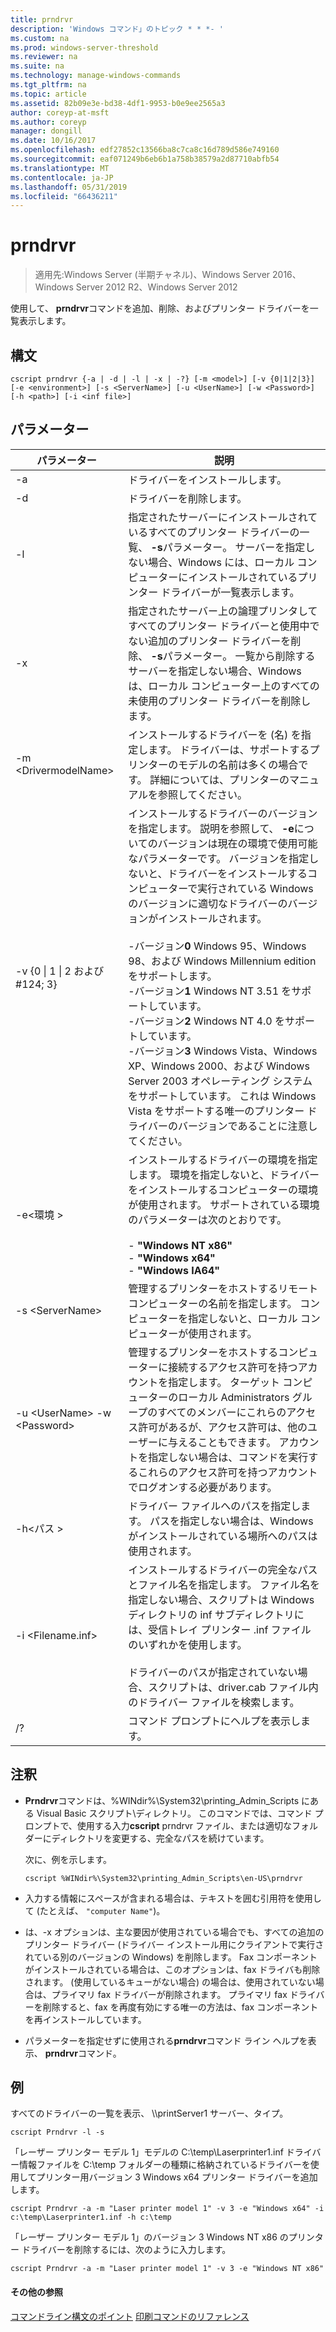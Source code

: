 ```yaml
---
title: prndrvr
description: 'Windows コマンド」のトピック * * *- '
ms.custom: na
ms.prod: windows-server-threshold
ms.reviewer: na
ms.suite: na
ms.technology: manage-windows-commands
ms.tgt_pltfrm: na
ms.topic: article
ms.assetid: 82b09e3e-bd38-4df1-9953-b0e9ee2565a3
author: coreyp-at-msft
ms.author: coreyp
manager: dongill
ms.date: 10/16/2017
ms.openlocfilehash: edf27852c13566ba8c7ca8c16d789d586e749160
ms.sourcegitcommit: eaf071249b6eb6b1a758b38579a2d87710abfb54
ms.translationtype: MT
ms.contentlocale: ja-JP
ms.lasthandoff: 05/31/2019
ms.locfileid: "66436211"
---
```

# <a name="prndrvr"></a>prndrvr

>適用先:Windows Server (半期チャネル)、Windows Server 2016、Windows Server 2012 R2、Windows Server 2012

使用して、 **prndrvr**コマンドを追加、削除、およびプリンター ドライバーを一覧表示します。

## <a name="syntax"></a>構文
```
cscript prndrvr {-a | -d | -l | -x | -?} [-m <model>] [-v {0|1|2|3}] 
[-e <environment>] [-s <ServerName>] [-u <UserName>] [-w <Password>] 
[-h <path>] [-i <inf file>]
```

## <a name="parameters"></a>パラメーター

|パラメーター|説明|
|-------|--------|
|-a|ドライバーをインストールします。|
|-d|ドライバーを削除します。|
|-l|指定されたサーバーにインストールされているすべてのプリンター ドライバーの一覧、 **-s**パラメーター。 サーバーを指定しない場合、Windows には、ローカル コンピューターにインストールされているプリンター ドライバーが一覧表示します。|
|-x|指定されたサーバー上の論理プリンタしてすべてのプリンター ドライバーと使用中でない追加のプリンター ドライバーを削除、 **-s**パラメーター。 一覧から削除するサーバーを指定しない場合、Windows は、ローカル コンピューター上のすべての未使用のプリンター ドライバーを削除します。|
|-m \<DrivermodelName\>|インストールするドライバーを (名) を指定します。 ドライバーは、サポートするプリンターのモデルの名前は多くの場合です。 詳細については、プリンターのマニュアルを参照してください。|
|-v {0 &#124; 1 &#124; 2 および #124; 3}|インストールするドライバーのバージョンを指定します。 説明を参照して、 **-e**についてのバージョンは現在の環境で使用可能なパラメーターです。 バージョンを指定しないと、ドライバーをインストールするコンピューターで実行されている Windows のバージョンに適切なドライバーのバージョンがインストールされます。<br /><br />-バージョン**0** Windows 95、Windows 98、および Windows Millennium edition をサポートします。<br />-バージョン**1** Windows NT 3.51 をサポートしています。<br />-バージョン**2** Windows NT 4.0 をサポートしています。<br />-バージョン**3** Windows Vista、Windows XP、Windows 2000、および Windows Server 2003 オペレーティング システムをサポートしています。 これは Windows Vista をサポートする唯一のプリンター ドライバーのバージョンであることに注意してください。|
|-e\<環境 >|インストールするドライバーの環境を指定します。 環境を指定しないと、ドライバーをインストールするコンピューターの環境が使用されます。 サポートされている環境のパラメーターは次のとおりです。<br /><br />-    **"Windows NT x86"**<br />-    **"Windows x64"**<br />-    **"Windows IA64"**|
|-s \<ServerName>|管理するプリンターをホストするリモート コンピューターの名前を指定します。 コンピューターを指定しないと、ローカル コンピューターが使用されます。|
|-u \<UserName> -w \<Password>|管理するプリンターをホストするコンピューターに接続するアクセス許可を持つアカウントを指定します。 ターゲット コンピューターのローカル Administrators グループのすべてのメンバーにこれらのアクセス許可があるが、アクセス許可は、他のユーザーに与えることもできます。 アカウントを指定しない場合は、コマンドを実行するこれらのアクセス許可を持つアカウントでログオンする必要があります。|
|-h\<パス >|ドライバー ファイルへのパスを指定します。 パスを指定しない場合は、Windows がインストールされている場所へのパスは使用されます。|
|-i \<Filename.inf>|インストールするドライバーの完全なパスとファイル名を指定します。 ファイル名を指定しない場合、スクリプトは Windows ディレクトリの inf サブディレクトリには、受信トレイ プリンター .inf ファイルのいずれかを使用します。<br /><br />ドライバーのパスが指定されていない場合、スクリプトは、driver.cab ファイル内のドライバー ファイルを検索します。|
|/?|コマンド プロンプトにヘルプを表示します。|

## <a name="remarks"></a>注釈
- **Prndrvr**コマンドは、%WINdir%\System32\printing_Admin_Scripts にある Visual Basic スクリプト\\<language>ディレクトリ。 このコマンドでは、コマンド プロンプトで、使用する入力**cscript** prndrvr ファイル、または適切なフォルダーにディレクトリを変更する、完全なパスを続けています。

  次に、例を示します。
  ```
  cscript %WINdir%\System32\printing_Admin_Scripts\en-US\prndrvr
  ```
- 入力する情報にスペースが含まれる場合は、テキストを囲む引用符を使用して (たとえば、 `"computer Name"`)。
- は、-x オプションは、主な要因が使用されている場合でも、すべての追加のプリンター ドライバー (ドライバー インストール用にクライアントで実行されている別のバージョンの Windows) を削除します。 Fax コンポーネントがインストールされている場合は、このオプションは、fax ドライバも削除されます。 (使用しているキューがない場合) の場合は、使用されていない場合は、プライマリ fax ドライバーが削除されます。 プライマリ fax ドライバーを削除すると、fax を再度有効にする唯一の方法は、fax コンポーネントを再インストールしています。
- パラメーターを指定せずに使用される**prndrvr**コマンド ライン ヘルプを表示、 **prndrvr**コマンド。

## <a name="BKMK_examples"></a>例

すべてのドライバーの一覧を表示、 \\\printServer1 サーバー、タイプ。
```
cscript Prndrvr -l -s
```

「レーザー プリンター モデル 1」モデルの C:\temp\Laserprinter1.inf ドライバー情報ファイルを C:\temp フォルダーの種類に格納されているドライバーを使用してプリンター用バージョン 3 Windows x64 プリンター ドライバーを追加します。
```
cscript Prndrvr -a -m "Laser printer model 1" -v 3 -e "Windows x64" -i c:\temp\Laserprinter1.inf -h c:\temp
```

「レーザー プリンター モデル 1」のバージョン 3 Windows NT x86 のプリンター ドライバーを削除するには、次のように入力します。
```
cscript Prndrvr -a -m "Laser printer model 1" -v 3 -e "Windows NT x86" 
```

#### <a name="additional-references"></a>その他の参照
[コマンドライン構文のポイント](command-line-syntax-key.md)
[印刷コマンドのリファレンス](print-command-reference.md)
